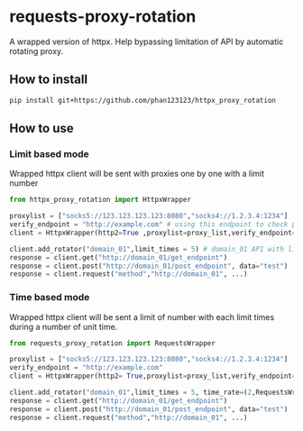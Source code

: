 # requests-proxy-rotation
A wrapped version of httpx. Help bypassing limitation of API by automatic rotating proxy.

## How to install
```bash
pip install git+https://github.com/phan123123/httpx_proxy_rotation
```

## How to use
### Limit based mode
Wrapped httpx client will be sent with proxies one by one with a limit number
```python
from httpx_proxy_rotation import HttpxWrapper

proxylist = ["socks5://123.123.123.123:8080","socks4://1.2.3.4:1234"]
verify_endpoint = "http://example.com" # using this endpoint to check proxy is alive or not
client = HttpxWrapper(http2=True ,proxylist=proxy_list,verify_endpoint=verify_endpoint, mode = RequestsWrapper.LIMIT_BASED)

client.add_rotator("domain_01",limit_times = 5) # domain_01 API with limit 5 times for each IP.
response = client.get("http://domain_01/get_endpoint")
response = client.post("http://domain_01/post_endpoint", data="test")
response = client.request("method","http://domain_01", ...)
```
### Time based mode
Wrapped httpx client will be sent a limit of number with each limit times during a number of unit time.
```python
from requests_proxy_rotation import RequestsWrapper

proxylist = ["socks5://123.123.123.123:8080","socks4://1.2.3.4:1234"]
verify_endpoint = "http://example.com"
client = HttpxWrapper(http2= True,proxylist=proxy_list,verify_endpoint=verify_endpoint, mode = RequestsWrapper.TIME_BASED)

client.add_rotator("domain_01",limit_times = 5, time_rate=(2,RequestsWrapper.UNIT_MIN)) # domain_01 API with limit 5 times for each IP in 2 minutes.
response = client.get("http://domain_01/get_endpoint")
response = client.post("http://domain_01/post_endpoint", data="test")
response = client.request("method","http://domain_01", ...)
```